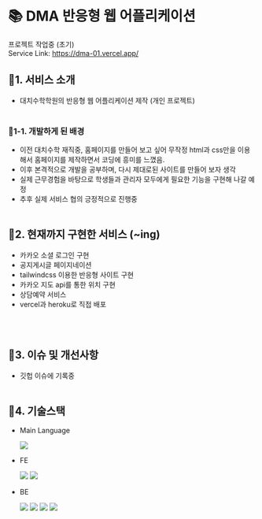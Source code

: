 # 📚 DMA 반응형 웹 어플리케이션

프로젝트 작업중 (초기) <br>
Service Link: https://dma-01.vercel.app/

## 🔗1. 서비스 소개

- 대치수학학원의 반응형 웹 어플리케이션 제작 (개인 프로젝트)
  <br>
  <br>

### 🔗1-1. 개발하게 된 배경<br>

- 이전 대치수학 재직중, 홈페이지를 만들어 보고 싶어 무작정 html과 css만을 이용해서 홈페이지를 제작하면서 코딩에 흥미를 느꼈음.
- 이후 본격적으로 개발을 공부하며, 다시 제대로된 사이트를 만들어 보자 생각
- 실제 근무경험을 바탕으로 학생들과 관리자 모두에게 필요한 기능을 구현해 나갈 예정
- 추후 실제 서비스 협의 긍정적으로 진행중
  <br>
  <br>

## 🔗2. 현재까지 구현한 서비스 (~ing)

- 카카오 소셜 로그인 구현
- 공지게시글 페이지네이션
- tailwindcss 이용한 반응형 사이트 구현
- 카카오 지도 api를 통한 위치 구현
- 상담예약 서비스
- vercel과 heroku로 직접 배포

<br>
<br>

## 🔗3. 이슈 및 개선사항

- 깃헙 이슈에 기록중
  <br>
  <br>

## 🔗4. 기술스택

- Main Language

  <img src="https://img.shields.io/badge/Typescript-3178C6?style=for-the-badge&logo=typescript&logoColor=white"/>

- FE

  <img src ="https://img.shields.io/badge/Next.JS-000000?style=for-the-badge&logo=Next.JS&logoColor=white"> <img src ="https://img.shields.io/badge/tailwindcss-06B6D4?style=for-the-badge&logo=tailwindcss&logoColor=white">

- BE

  <img src="https://img.shields.io/badge/express-000000?style=for-the-badge&logo=express&logoColor=white">
    <img src="https://img.shields.io/badge/mongoDB-47A248?style=for-the-badge&logo=MongoDB&logoColor=white">
  <img src="https://img.shields.io/badge/mongoose-47A248?style=for-the-badge&logo=MongoDB&logoColor=white">
  <img src="https://img.shields.io/badge/node.js-339933?style=for-the-badge&logo=Node.js&logoColor=white">

    <!-- <img src="https://img.shields.io/badge/kakao login-FFCD00?style=for-the-badge&logo=kakaotalk&logoColor=black"> -->

<br>
  <br>
